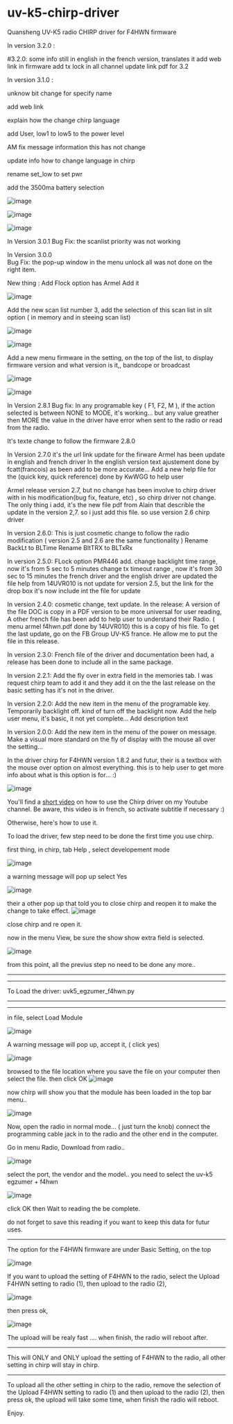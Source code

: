 # uv-k5-chirp-driver
Quansheng UV-K5 radio CHIRP driver for F4HWN firmware

In version 3.2.0 :

#3.2.0: some info still in english in the french version, translates it
add web link in firmware
add tx lock in all channel
update link pdf for 3.2

In version 3.1.0 :

unknow bit change for specify name
 
add web link

explain how the change chirp language

add User, low1 to low5 to the power level

AM fix message information this has not change

update info how to change language in chirp

rename set_low to set pwr

add the 3500ma battery selection

![image](https://github.com/user-attachments/assets/8d593ea3-f0d9-44b0-9ddf-b3817a89d8c6)

![image](https://github.com/user-attachments/assets/c10e4c17-eb50-4526-b69d-6c66bfb0310a)

![image](https://github.com/user-attachments/assets/b32783f2-de66-4824-acf6-9cadf6de9c14)



In Version 3.0.1
Bug Fix: the scanlist priority was not working

In Version 3.0.0  
Bug Fix: the pop-up window in the menu unlock all was not done on the right item. 

New thing : Add Flock option has Armel Add it

![image](https://github.com/armel/uv-k5-chirp-driver/assets/56229329/cc81c77b-2897-4f41-af70-e366d12fd7d7)

  Add the new scan list number 3, add the selection of this scan list in slit option  ( in memory and in steeing scan list)

![image](https://github.com/armel/uv-k5-chirp-driver/assets/56229329/079b93cb-54ae-4da1-9ff5-3b8f6a55cada)

![image](https://github.com/armel/uv-k5-chirp-driver/assets/56229329/a4e1be78-a24e-48cf-a5bd-06cd5e6802b6)
  
  Add a new menu firmware in the setting, on the top of the list, to display firmware version and what version is it,, bandcope or broadcast
  
  ![image](https://github.com/armel/uv-k5-chirp-driver/assets/56229329/25b91461-7f2b-4889-8d62-bcf1de0b0126)

  
  ![image](https://github.com/armel/uv-k5-chirp-driver/assets/56229329/9482c6a0-259d-4973-96c2-49ca8713711c)



In Version 2.8.1
Bug fix: In any programable key ( F1, F2, M ), if the action selected is between NONE to MODE, it's working... but any value greather then MORE the value in the driver have error when sent to the radio or read from the radio.

It's texte change to follow the firmware 2.8.0

In Version 2.7.0
it's the url link update for the firware Armel has been update in english and french driver
In the english version text ajustement done by fcatt(francois) as been add to be more accurate...
Add a new help file for the (quick key, quick reference) done by KwWGG to help user


Armel release version 2.7, but no change has been involve to chirp driver with in his modification(bug fix, feature, etc) , so chirp driver not change. The only thing i add, it's the new file pdf from Alain that describle the update in the version 2,7. so i just add this file. so use version 2.6 chirp driver

In version 2.6.0: This is just cosmetic change to follow the radio modification ( version 2.5 and 2.6 are the same functionality )
Rename BackLt to BLTime
Rename BltTRX to BLTxRx 

In version 2.5.0: FLock option PMR446 add. 
change backlight time range, now it's from 5 sec to 5 minutes
change tx timeout range , now it's from 30 sec to 15 minutes
the french driver and the english driver are updated
the file help from 14UVR010 is not update for version 2.5, but the link for the drop box it's now include int the file for update

In version 2.4.0: cosmetic change, text update. 
In the release: A version of the file DOC is copy in a PDF version to be more universal for user reading, 
A other french file has been add to help user to understand their Radio. ( menu armel f4hwn.pdf done by 14UVR010) this is a copy of his file. To get the last update, go on the FB Group UV-K5 france. He allow me to put the file in this release.  

In version 2.3.0: French file of the driver and documentation been had, a release has been done to include all in the same package. 

In version 2.2.1: Add the fly over in extra field in the memories tab. I was request chirp team to add it and they add it on the the last release on the basic setting has it's not in the driver. 

In version 2.2.0: Add the new item in the menu of the programable key. Temporarily backlight off. kind of turn off the backlight now.
Add the help user menu, it's basic, it not yet complete...
Add description text 

In version 2.0.0: Add the new item in the menu of the power on message. Make a visual more standard on the fly of display with the mouse all over the setting...

In the driver chirp for F4HWN version 1.8.2 and futur, their is a textbox with the mouse over option on almost everything. this is to help user to get more info about what is this option is for... :)

![image](https://github.com/armel/uv-k5-chirp-driver/assets/56229329/22f742e6-2346-4f7e-9c2f-72abc4f4412f)

You'll find a [short video](https://www.youtube.com/watch?v=02T2ODufZOA) on how to use the Chirp driver on my Youtube channel. Be aware, this video is in french, so activate subtitle if necessary :)

Otherwise, here's how to use it.

To load the driver, few step need to be done the first time you use chirp.

first thing, in chirp, tab Help , select developement mode

![image](https://github.com/armel/uv-k5-chirp-driver/assets/56229329/6b434f9f-f8bc-4eee-bbc1-835d85c45629)

a warning message will pop up select Yes

![image](https://github.com/armel/uv-k5-chirp-driver/assets/56229329/7c0c8cd1-d346-4c61-b8d6-5602f04d3aa8)

their a other pop up that told you to close chirp and reopen it to make the change to take effect.
![image](https://github.com/armel/uv-k5-chirp-driver/assets/56229329/5a9a619a-293f-4646-891e-4be7debed135)

close chirp and re open it.

now in the menu View, be sure the show show extra field is selected.

![image](https://github.com/armel/uv-k5-chirp-driver/assets/56229329/65288ab1-7c83-456a-83b9-3381842190d8)

from this point, all the previus step no need to be done any more..

****************************************************
****************************************************
To Load the driver: uvk5_egzumer_f4hwn.py
****************************************************
****************************************************
in file, select Load Module

![image](https://github.com/armel/uv-k5-chirp-driver/assets/56229329/fb2d05a0-248c-4d7a-ab2f-3b6780779d83)

A warning message will pop up, accept it, ( click yes) 

![image](https://github.com/armel/uv-k5-chirp-driver/assets/56229329/9dc4a24d-3a26-480b-8aab-c3a00869dc63)

browsed to the file location where you save the file on your computer then select the file. then click OK
![image](https://github.com/armel/uv-k5-chirp-driver/assets/56229329/6e3c229d-a1b0-47a9-975f-25a679849e0a)

now chirp will show you that the module has been loaded
in the top bar menu..

![image](https://github.com/armel/uv-k5-chirp-driver/assets/56229329/c09085f3-d9d0-4dba-b285-25dd8fa1ff64)

Now, open the radio in normal mode... ( just turn the knob)  connect the programming cable jack in to the radio and the other end in the computer.

Go in menu Radio, Download from radio..

![image](https://github.com/armel/uv-k5-chirp-driver/assets/56229329/9fba440a-efdd-4c71-b61a-658deb5337a7)

select the port, the vendor and the model.. you need to select the uv-k5 egzumer + f4hwn 

![image](https://github.com/armel/uv-k5-chirp-driver/assets/56229329/b1d717f3-d6bb-4ad2-87c6-114f3e2ae461)

click OK then Wait to reading the be complete.

do not forget to save this reading if you want to keep this data for futur uses.

**********************************************************************************************************************
The option for the F4HWN firmware are under Basic Setting, on the top

![image](https://github.com/armel/uv-k5-chirp-driver/assets/56229329/52e3c299-ebf3-4696-8a04-582f93921114)

If you want to upload the setting of F4HWN to the radio, select the Upload F4HWN setting to radio (1),
then upload to the radio (2), 

![image](https://github.com/armel/uv-k5-chirp-driver/assets/56229329/e8558d44-48f4-44c3-9ae5-c900183397cf)

then press ok, 

![image](https://github.com/armel/uv-k5-chirp-driver/assets/56229329/cbd461c3-6f95-4e54-aff6-4469146f04d9)

The upload will be realy fast ....
when finish, the radio will reboot after.
******************************************************************************************************************
This will ONLY and ONLY upload the setting of F4HWN to the radio, all other setting in chirp will stay in chirp.
******************************************************************************************************************

To upload all the other setting in chirp to the radio, remove the selection of the Upload F4HWN setting to radio (1) and then upload to the radio (2), then press ok, the upload will take some time, when finish the radio will reboot.

Enjoy.
